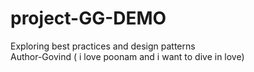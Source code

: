 # project-GG-DEMO
Exploring best practices and design patterns
<br>
Author-Govind
( i love poonam and i want to dive in love)